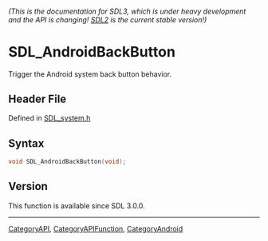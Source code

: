 ###### (This is the documentation for SDL3, which is under heavy development and the API is changing! [SDL2](https://wiki.libsdl.org/SDL2/) is the current stable version!)
# SDL_AndroidBackButton

Trigger the Android system back button behavior.

## Header File

Defined in [SDL_system.h](https://github.com/libsdl-org/SDL/blob/main/include/SDL3/SDL_system.h)

## Syntax

```c
void SDL_AndroidBackButton(void);

```

## Version

This function is available since SDL 3.0.0.

----
[CategoryAPI](CategoryAPI), [CategoryAPIFunction](CategoryAPIFunction), [CategoryAndroid](CategoryAndroid)


